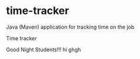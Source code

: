 # time-tracker
Java (Maven) application for tracking time on the job

Time tracker

Good Night Students!!!
hi 
ghgh
